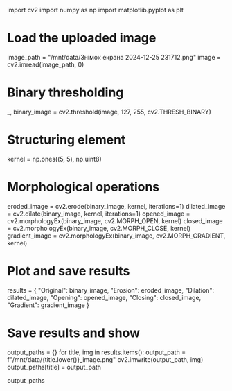 import cv2
import numpy as np
import matplotlib.pyplot as plt

# Load the uploaded image
image_path = "/mnt/data/Знімок екрана 2024-12-25 231712.png"
image = cv2.imread(image_path, 0)

# Binary thresholding
_, binary_image = cv2.threshold(image, 127, 255, cv2.THRESH_BINARY)

# Structuring element
kernel = np.ones((5, 5), np.uint8)

# Morphological operations
eroded_image = cv2.erode(binary_image, kernel, iterations=1)
dilated_image = cv2.dilate(binary_image, kernel, iterations=1)
opened_image = cv2.morphologyEx(binary_image, cv2.MORPH_OPEN, kernel)
closed_image = cv2.morphologyEx(binary_image, cv2.MORPH_CLOSE, kernel)
gradient_image = cv2.morphologyEx(binary_image, cv2.MORPH_GRADIENT, kernel)

# Plot and save results
results = {
    "Original": binary_image,
    "Erosion": eroded_image,
    "Dilation": dilated_image,
    "Opening": opened_image,
    "Closing": closed_image,
    "Gradient": gradient_image
}

# Save results and show
output_paths = {}
for title, img in results.items():
    output_path = f"/mnt/data/{title.lower()}_image.png"
    cv2.imwrite(output_path, img)
    output_paths[title] = output_path

output_paths

